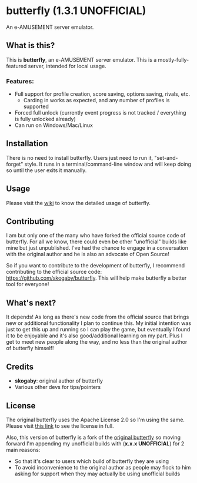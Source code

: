 # butterfly (1.3.1 UNOFFICIAL)

An e-AMUSEMENT server emulator.

## What is this?

This is **butterfly**, an e-AMUSEMENT server emulator. This is a mostly-fully-featured server, intended for local usage.

### Features:

* Full support for profile creation, score saving, options saving, rivals, etc.
  * Carding in works as expected, and any number of profiles is supported
* Forced full unlock (currently event progress is not tracked / everything is fully unlocked already)
* Can run on Windows/Mac/Linux

## Installation

There is no need to install butterfly. Users just need to run it, "set-and-forget" style. It runs in a terminal/command-line window and will keep doing so until the user exits it manually.

## Usage

Please visit the [wiki](https://github.com/topet2k12001/butterfly/wiki) to know the detailed usage of butterfly.

## Contributing

I am but only one of the many who have forked the official source code of butterfly. For all we know, there could even be other "unofficial" builds like mine but just unpublished. I've had the chance to engage in a conversation with the original author and he is also an advocate of Open Source!

So if you want to contribute to the development of butterfly, I recommend contributing to the official source code: https://github.com/skogaby/butterfly. This will help make butterfly a better tool for everyone!

## What's next?

It depends! As long as there's new code from the official source that brings new or additional functionality I plan to continue this. My initial intention was just to get this up and running so I can play the game, but eventually I found it to be enjoyable and it's also good/additional learning on my part. Plus I get to meet new people along the way, and no less than the original author of butterfly himself!

## Credits

* **skogaby**: original author of butterfly
* Various other devs for tips/pointers

## License

The original butterfly uses the Apache License 2.0 so I'm using the same. Please visit [this link](https://github.com/topet2k12001/butterfly/blob/master/LICENSE) to see the license in full.

Also, this version of butterfly is a fork of the [original butterfly](https://github.com/skogaby/butterfly) so moving forward I'm appending my unofficial builds with (**x.x.x UNOFFICIAL**) for 2 main reasons:

* So that it's clear to users which build of butterfly they are using
* To avoid inconvenience to the original author as people may flock to him asking for support when they may actually be using unofficial builds
